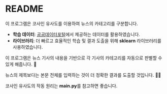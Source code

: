 # README

이 프로그램은 코사인 유사도를 이용하여 뉴스의 카테고리를 구분합니다. 

- **학습 데이터**: [공공데이터포털](https://www.data.go.kr/data/15093736/fileData.do)에서 제공하는 데이터를 활용하였습니다.
- **라이브러리**: 더 빠르고 효율적인 학습 및 결과 도출을 위해 **sklearn** 라이브러리를 사용하였습니다.


이 프로그램은 뉴스 기사의 내용을 기반으로 각 기사의 카테고리를 자동으로 판별할 수 있게 해줍니다. 🌟

뉴스의 제목보다는 본문 전체를 입력하는 것이 더 정확한 결과를 도출할 것입니다. 😶‍🌫️

코사인 유사도의 작동 원리는 **main.py**를 참고하면 좋습니다.
